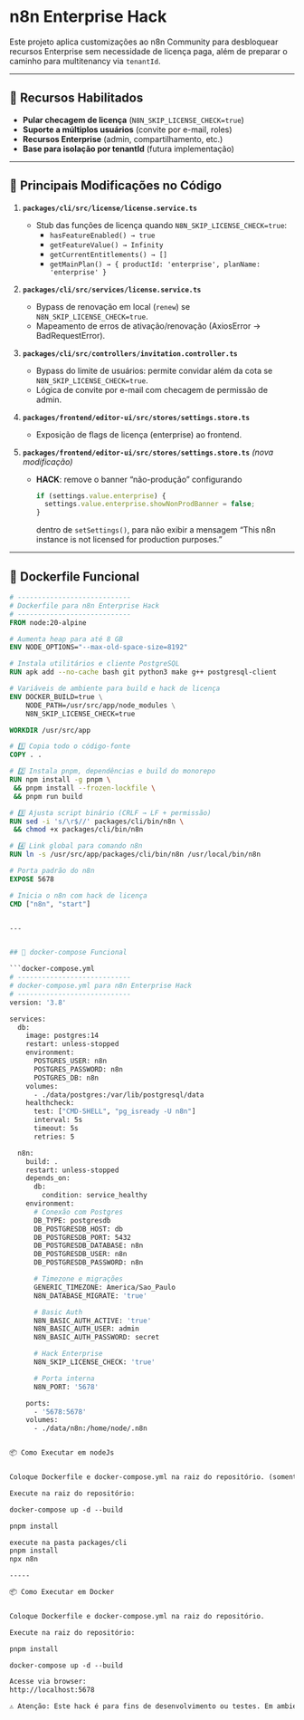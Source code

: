 # n8n Enterprise Hack

Este projeto aplica customizações ao n8n Community para desbloquear recursos Enterprise sem necessidade de licença paga, além de preparar o caminho para multitenancy via `tenantId`.

---

## 🚀 Recursos Habilitados

- **Pular checagem de licença** (`N8N_SKIP_LICENSE_CHECK=true`)
- **Suporte a múltiplos usuários** (convite por e-mail, roles)
- **Recursos Enterprise** (admin, compartilhamento, etc.)
- **Base para isolação por tenantId** (futura implementação)

---

## 🔧 Principais Modificações no Código

1. **`packages/cli/src/license/license.service.ts`**
   - Stub das funções de licença quando `N8N_SKIP_LICENSE_CHECK=true`:
     - `hasFeatureEnabled() → true`
     - `getFeatureValue() → Infinity`
     - `getCurrentEntitlements() → []`
     - `getMainPlan() → { productId: 'enterprise', planName: 'enterprise' }`

2. **`packages/cli/src/services/license.service.ts`**
   - Bypass de renovação em local (`renew`) se `N8N_SKIP_LICENSE_CHECK=true`.
   - Mapeamento de erros de ativação/renovação (AxiosError → BadRequestError).

3. **`packages/cli/src/controllers/invitation.controller.ts`**
   - Bypass do limite de usuários: permite convidar além da cota se `N8N_SKIP_LICENSE_CHECK=true`.
   - Lógica de convite por e-mail com checagem de permissão de admin.

4. **`packages/frontend/editor-ui/src/stores/settings.store.ts`**
   - Exposição de flags de licença (enterprise) ao frontend.

5. **`packages/frontend/editor-ui/src/stores/settings.store.ts`** *(nova modificação)*
   - **HACK**: remove o banner “não-produção” configurando
     ```ts
     if (settings.value.enterprise) {
       settings.value.enterprise.showNonProdBanner = false;
     }
     ```
     dentro de `setSettings()`, para não exibir a mensagem “This n8n instance is not licensed for production purposes.”

---

## 🐳 Dockerfile Funcional

```dockerfile
# ----------------------------
# Dockerfile para n8n Enterprise Hack
# ----------------------------
FROM node:20-alpine

# Aumenta heap para até 8 GB
ENV NODE_OPTIONS="--max-old-space-size=8192"

# Instala utilitários e cliente PostgreSQL
RUN apk add --no-cache bash git python3 make g++ postgresql-client

# Variáveis de ambiente para build e hack de licença
ENV DOCKER_BUILD=true \
    NODE_PATH=/usr/src/app/node_modules \
    N8N_SKIP_LICENSE_CHECK=true

WORKDIR /usr/src/app

# 1️⃣ Copia todo o código-fonte
COPY . .

# 2️⃣ Instala pnpm, dependências e build do monorepo
RUN npm install -g pnpm \
 && pnpm install --frozen-lockfile \
 && pnpm run build

# 3️⃣ Ajusta script binário (CRLF → LF + permissão)
RUN sed -i 's/\r$//' packages/cli/bin/n8n \
 && chmod +x packages/cli/bin/n8n

# 4️⃣ Link global para comando n8n
RUN ln -s /usr/src/app/packages/cli/bin/n8n /usr/local/bin/n8n

# Porta padrão do n8n
EXPOSE 5678

# Inicia o n8n com hack de licença
CMD ["n8n", "start"]


---


## 🐙 docker-compose Funcional

```docker-compose.yml
# ----------------------------
# docker-compose.yml para n8n Enterprise Hack
# ----------------------------
version: '3.8'

services:
  db:
    image: postgres:14
    restart: unless-stopped
    environment:
      POSTGRES_USER: n8n
      POSTGRES_PASSWORD: n8n
      POSTGRES_DB: n8n
    volumes:
      - ./data/postgres:/var/lib/postgresql/data
    healthcheck:
      test: ["CMD-SHELL", "pg_isready -U n8n"]
      interval: 5s
      timeout: 5s
      retries: 5

  n8n:
    build: .
    restart: unless-stopped
    depends_on:
      db:
        condition: service_healthy
    environment:
      # Conexão com Postgres
      DB_TYPE: postgresdb
      DB_POSTGRESDB_HOST: db
      DB_POSTGRESDB_PORT: 5432
      DB_POSTGRESDB_DATABASE: n8n
      DB_POSTGRESDB_USER: n8n
      DB_POSTGRESDB_PASSWORD: n8n

      # Timezone e migrações
      GENERIC_TIMEZONE: America/Sao_Paulo
      N8N_DATABASE_MIGRATE: 'true'

      # Basic Auth
      N8N_BASIC_AUTH_ACTIVE: 'true'
      N8N_BASIC_AUTH_USER: admin
      N8N_BASIC_AUTH_PASSWORD: secret

      # Hack Enterprise
      N8N_SKIP_LICENSE_CHECK: 'true'

      # Porta interna
      N8N_PORT: '5678'

    ports:
      - '5678:5678'
    volumes:
      - ./data/n8n:/home/node/.n8n


📦 Como Executar em nodeJs


Coloque Dockerfile e docker-compose.yml na raiz do repositório. (somente os serviços de postgres e o adminer)

Execute na raiz do repositório:

docker-compose up -d --build

pnpm install

execute na pasta packages/cli
pnpm install
npx n8n

-----

📦 Como Executar em Docker


Coloque Dockerfile e docker-compose.yml na raiz do repositório.

Execute na raiz do repositório:

pnpm install

docker-compose up -d --build

Acesse via browser:
http://localhost:5678

⚠️ Atenção: Este hack é para fins de desenvolvimento ou testes. Em ambiente de produção, adquira a licença oficial do n8n Enterprise para garantir suporte e conformidade.
